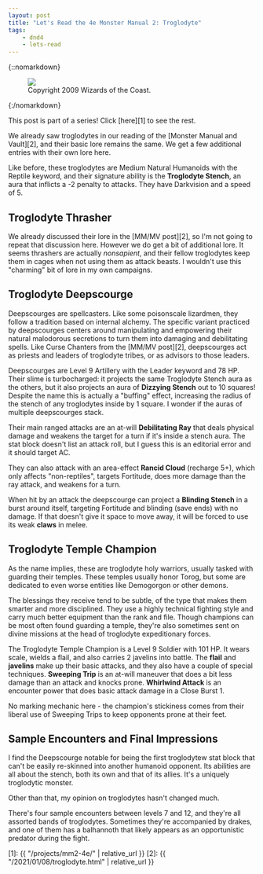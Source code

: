 ```yaml
---
layout: post
title: "Let's Read the 4e Monster Manual 2: Troglodyte"
tags:
    - dnd4
    - lets-read
---
```


{::nomarkdown}
<figure class="center">
  <img src="{{ "/assets/wir-mm2-4e-troglodyte.png" | absolute_url }}"/>
  <figcaption>
    Copyright 2009 Wizards of the Coast.
  </figcaption>
</figure>
{:/nomarkdown}

This post is part of a series! Click [here][1] to see the rest.

We already saw troglodytes in our reading of the [Monster Manual and Vault][2],
and their basic lore remains the same. We get a few additional entries with
their own lore here.

Like before, these troglodytes are Medium Natural Humanoids with the Reptile
keyword, and their signature ability is the **Troglodyte Stench**, an aura that
inflicts a -2 penalty to attacks. They have Darkvision and a speed of 5.

## Troglodyte Thrasher

We already discussed their lore in the [MM/MV post][2], so I'm not going to
repeat that discussion here. However we do get a bit of additional lore. It
seems thrashers are actually _nonsapient_, and their fellow troglodytes keep
them in cages when not using them as attack beasts. I wouldn't use this
"charming" bit of lore in my own campaigns.

## Troglodyte Deepscourge

Deepscourges are spellcasters. Like some poisonscale lizardmen, they follow a
tradition based on internal alchemy. The specific variant practiced by
deepscourges centers around manipulating and empowering their natural malodorous
secretions to turn them into damaging and debilitating spells. Like Curse
Chanters from the [MM/MV post][2], deepscourges act as priests and leaders of
troglodyte tribes, or as advisors to those leaders.

Deepscourges are Level 9 Artillery with the Leader keyword and 78 HP. Their
slime is turbocharged: it projects the same Troglodyte Stench aura as the
others, but it also projects an aura of **Dizzying Stench** out to 10 squares!
Despite the name this is actually a "buffing" effect, increasing the radius of
the stench of any troglodytes inside by 1 square. I wonder if the auras of
multiple deepscourges stack.

Their main ranged attacks are an at-will **Debilitating Ray** that deals
physical damage and weakens the target for a turn if it's inside a stench
aura. The stat block doesn't list an attack roll, but I guess this is an
editorial error and it should target AC.

They can also attack with an area-effect **Rancid Cloud** (recharge 5+), which
only affects "non-reptiles", targets Fortitude, does more damage than the ray
attack, and weakens for a turn.

When hit by an attack the deepscourge can project a **Blinding Stench** in a
burst around itself, targeting Fortitude and blinding (save ends) with no
damage. If that doesn't give it space to move away, it will be forced to use its
weak **claws** in melee.

## Troglodyte Temple Champion

As the name implies, these are troglodyte holy warriors, usually tasked with
guarding their temples. These temples usually honor Torog, but some are
dedicated to even worse entities like Demogorgon or other demons.

The blessings they receive tend to be subtle, of the type that makes them
smarter and more disciplined. They use a highly technical fighting style and
carry much better equipment than the rank and file. Though champions can be most
often found guarding a temple, they're also sometimes sent on divine missions at
the head of troglodyte expeditionary forces.

The Troglodyte Temple Champion is a Level 9 Soldier with 101 HP. It wears scale,
wields a flail, and also carries 2 javelins into battle. The **flail** and
**javelins** make up their basic attacks, and they also have a couple of special
techniques. **Sweeping Trip** is an at-will maneuver that does a bit less damage
than an attack and knocks prone. **Whirlwind Attack** is an encounter power that
does basic attack damage in a Close Burst 1.

No marking mechanic here - the champion's stickiness comes from their liberal
use of Sweeping Trips to keep opponents prone at their feet.

## Sample Encounters and Final Impressions

I find the Deepscourge notable for being the first troglodytew stat block that
can't be easily re-skinned into another humanoid opponent. Its abilities are all
about the stench, both its own and that of its allies. It's a uniquely
troglodytic monster.

Other than that, my opinion on troglodytes hasn't changed much.

There's four sample encounters between levels 7 and 12, and they're all assorted
bands of troglodytes. Sometimes they're accompanied by drakes, and one of them
has a balhannoth that likely appears as an opportunistic predator during the
fight.

[1]: {{ "/projects/mm2-4e/" | relative_url }}
[2]: {{ "/2021/01/08/troglodyte.html" | relative_url }}
